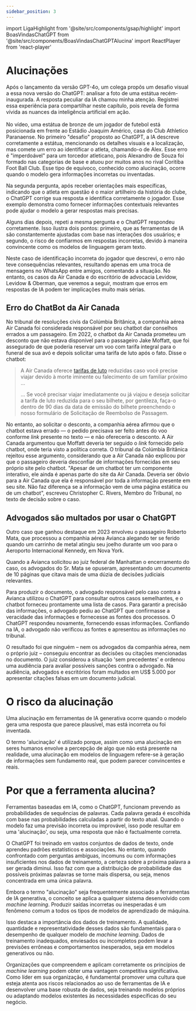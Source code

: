 ```yaml
---
sidebar_position: 3
---
```

import LigaHighlight from '@site/src/components/gsap/highlight'
import BoasVindasChatGPT from '@site/src/components/BoasVindasChatGPTAlucina'
import ReactPlayer from 'react-player'

# Alucinações
<LigaHighlight />
Após o lançamento da versão GPT-4o, um colega propôs um desafio visual a essa nova versão do ChatGPT: analisar a foto de uma <spam class="text-highlight">estátua recém-inaugurada</spam>. A resposta peculiar da IA chamou minha atenção. Registrei essa experiência para compartilhar neste capítulo, pois revela de forma vívida as nuances da inteligência artificial em ação.

<center>
<ReactPlayer url='https://youtu.be/l_N_XcEU71s' width='100%' controls='true' />
</center>
<br />
No vídeo, uma estátua de bronze de um jogador de futebol está posicionada em frente ao Estádio Joaquim Américo, casa do Club Athletico Paranaense. No primeiro "desafio" proposto ao ChatGPT, a IA descreve corretamente a estátua, mencionando os detalhes visuais e a localização, <spam class="text-highlight">mas comete um erro</spam> ao identificar o atleta, chamando-o de Alex. Esse erro é "imperdoável" para um torcedor atleticano, pois Alexandro de Souza foi formado nas categorias de base e atuou por muitos anos no rival Coritiba Foot Ball Club. Esse tipo de equívoco, <spam class="text-highlight">conhecido como alucinação</spam>, ocorre quando o modelo gera informações incorretas ou inventadas.

Na segunda pergunta, após receber orientações mais específicas, indicando que o atleta em questão é o maior artilheiro da história do clube, o ChatGPT <spam class="text-highlight">corrige sua resposta</spam> e identifica corretamente o jogador. Esse exemplo demonstra como fornecer informações contextuais relevantes pode ajudar o modelo a gerar respostas mais precisas.

Alguns dias depois, repeti a mesma pergunta e o ChatGPT respondeu corretamente. Isso ilustra dois pontos: primeiro, que as ferramentas de IA são constantemente ajustadas com base nas interações dos usuários; e segundo, o <spam class="text-highlight">risco de confiarmos</spam> em respostas incorretas, devido à maneira convincente como os modelos de linguagem geram texto.

Neste caso de identificação incorreta do jogador que descrevi, o erro não teve consequências relevantes, resultando apenas em uma troca de mensagens no WhatsApp entre amigos, comentando a situação. No entanto, os casos da Air Canada e do escritório de advocacia Levidow, Levidow & Oberman, que veremos a seguir, mostram que erros em respostas de IA podem ter implicações muito mais sérias.

## Erro do ChatBot da Air Canada
No tribunal de resoluções civis da Colúmbia Britânica, a companhia aérea Air Canada foi considerada responsável por seu chatbot dar <spam class="text-highlight">conselhos errados</spam> a um passageiro. Em 2022, o chatbot da Air Canada prometeu um desconto que não estava disponível para o passageiro Jake Moffatt, que foi assegurado de que poderia reservar um voo com tarifa integral para o funeral de sua avó e depois solicitar uma tarifa de luto após o fato. 
Disse o chatbot: 

>A Air Canada oferece [tarifas de luto](https://www.aircanada.com/ca/en/aco/home/plan/special-assistance/bereavement-fares.html) reduzidas caso você precise viajar devido à morte iminente ou falecimento de um familiar próximo ...
>
>... Se você precisar viajar imediatamente ou já viajou e deseja solicitar a tarifa de luto reduzida para o seu bilhete, por gentileza, faça-o dentro de 90 dias da data de emissão do bilhete preenchendo o nosso formulário de Solicitação de Reembolso de Passagem.

No entanto, ao solicitar o desconto, a companhia aérea afirmou que o <spam class="text-highlight">chatbot estava errado</spam> — o pedido precisava ser feito antes do voo conforme *link* presente no texto — e não ofereceria o desconto. A Air Canada argumentou que Moffatt deveria ter seguido o *link* fornecido pelo chatbot, onde teria visto a política correta. O tribunal da Colúmbia Britânica rejeitou esse argumento, considerando que a Air Canada não explicou por que o passageiro deveria desconfiar de informações fornecidas em seu próprio site pelo chatbot. "Apesar de um chatbot ter um componente interativo, ele ainda é apenas parte do site da Air Canada.  Deveria ser óbvio para a Air Canada que ela é responsável por toda a informação presente em seu site. Não faz diferença se a informação vem de uma página estática ou de um chatbot", escreveu Christopher C. Rivers, Membro do Tribunal, no texto de decisão sobre o caso. 

## Advogados são multados por usar o ChatGPT
Outro caso que ganhou destaque em 2023 envolveu o passageiro Roberto Mata, que processou a companhia aérea Avianca alegando ter se ferido quando um carrinho de metal atingiu seu joelho durante um voo para o Aeroporto Internacional Kennedy, em Nova York. 

Quando a Avianca solicitou ao juiz federal de Manhattan o encerramento do caso, os advogados do Sr. Mata se opuseram, apresentando um <spam class="text-highlight">documento de 10 páginas</spam> que citava mais de uma dúzia de decisões judiciais relevantes.

Para produzir o documento, o advogado responsável pelo caso contra a Avianca utilizou o <spam class="text-highlight">ChatGPT para consultar outros casos semelhantes</spam>, e o chatbot forneceu prontamente uma lista de casos. Para garantir a precisão das informações, o advogado pediu ao ChatGPT que confirmasse a veracidade das informações e fornecesse as fontes dos processos. O ChatGPT respondeu novamente, fornecendo essas informações. <spam class="text-highlight">Confiando na IA</spam>, o advogado não verificou as fontes e apresentou as informações no tribunal.

O resultado foi que ninguém – nem os advogados da companhia aérea, nem o próprio juiz – conseguiu encontrar as decisões ou citações mencionadas no documento. O juiz considerou a situação 'sem precedentes' e ordenou uma audiência para avaliar possíveis sanções contra o advogado. Na audiência, advogados e escritórios foram multados em US$ 5.000 por apresentar <spam class="text-highlight">citações falsas em um documento judicial</spam>.

# O risco da alucinação
Uma alucinação em ferramentas de IA generativa ocorre quando o modelo gera uma resposta que parece plausível, mas está incorreta ou foi inventada.

O termo 'alucinação' é utilizado porque, assim como uma alucinação em seres humanos envolve a percepção de algo que não está presente na realidade, uma alucinação em modelos de linguagem refere-se à geração de informações sem fundamento real, que podem parecer convincentes e reais.

# Por que a ferramenta alucina?
Ferramentas baseadas em IA, como o ChatGPT, funcionam prevendo as probabilidades de sequências de palavras. Cada palavra gerada é escolhida <spam class="text-highlight">com base nas probabilidades</spam> calculadas a partir do texto atual. Quando o modelo faz uma previsão incorreta ou improvável, isso pode resultar em uma 'alucinação', ou seja, uma resposta que não é factualmente correta.

<BoasVindasChatGPT />

O ChatGPT foi treinado em vastos conjuntos de dados de texto, onde aprendeu padrões estatísticos e associações. No entanto, quando confrontado com perguntas <spam class="text-highlight">ambíguas</spam>, <spam class="text-highlight">incomuns</spam> ou com <spam class="text-highlight">informações insuficientes</spam> nos dados de treinamento, a certeza sobre a próxima palavra a ser gerada diminui. Isso faz com que a distribuição de probabilidade das possíveis próximas palavras se torne mais dispersa, ou seja, menos concentrada em uma única palavra.

Embora o termo "alucinação" seja frequentemente associado a ferramentas de IA generativa, <spam class="text-highlight">o conceito se aplica</spam> a qualquer sistema desenvolvido com *machine learning*. Produzir saídas incorretas ou inesperadas é um fenômeno comum a todos os tipos de modelos de aprendizado de máquina.

Isso destaca a <spam class="text-highlight">importância dos dados de treinamento</spam>. A qualidade, quantidade e representatividade desses dados são fundamentais para o desempenho de qualquer modelo de *machine learning*. Dados de treinamento inadequados, enviesados ou incompletos podem levar a previsões errôneas e comportamentos inesperados, seja em modelos generativos ou não.

Organizações que compreendem e aplicam corretamente os princípios de *machine learning* podem obter uma vantagem competitiva significativa. <spam class="text-highlight-end">Como líder em sua organização, é fundamental promover uma cultura que esteja atenta aos riscos relacionados ao uso de ferramentas de IA</spam> e desenvolver uma base robusta de dados, seja treinando modelos próprios ou adaptando modelos existentes às necessidades específicas do seu negócio.
